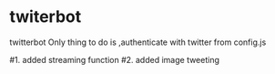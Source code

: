 # twiterbot
twitterbot 
Only thing to do is ,authenticate with twitter from config.js

#1. added streaming function
#2. added image tweeting 
